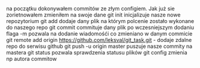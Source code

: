 na początku dokonywałem commitów ze złym configiem. Jak już sie zorietnowałem zmieniłem na swoje dane
git init inicjalizuje nasze nowe repozytorium
git add dodaje dany plik na którym polcenie zostało wykonane do naszego repo
git commit commituje dany plik po wczesniejszym dodaniu flaga -m pozwala na dodanie wiadomośći co zmieniano w danym commicie
git remote add origin https://github.com/leksval/git_task.git - dodaje zdalne repo do serwisu github
git push -u origin master puszuje nasze commity na mastera 
git status pozwala sprawdzenia statusu plików 
git config zmienia np autora commitow 

